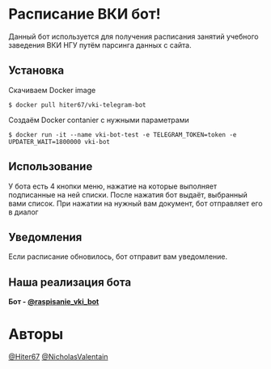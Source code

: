 # Расписание ВКИ бот!

Данный бот используется для получения расписания занятий учебного заведения ВКИ НГУ путём парсинга данных с сайта.

## Установка
Скачиваем Docker image
```
$ docker pull hiter67/vki-telegram-bot
```
Создаём Docker contanier с нужными параметрами
```
$ docker run -it --name vki-bot-test -e TELEGRAM_TOKEN=token -e UPDATER_WAIT=1800000 vki-bot
```
## Использование

У бота есть 4 кнопки меню, нажатие на которые выполняет подписанные на ней списки. 
После нажатия бот выдаёт, выбранный вами список.
При нажатии на нужный вам документ, бот отправляет его в диалог

## Уведомления

Если расписание обновилось, бот отправит вам уведомление.

## Наша реализация бота

**Бот - [@raspisanie_vki_bot](https://t.me/raspisanie_vki_bot)**

# Авторы

[@Hiter67](https://github.com/Hiter67)
[@NicholasValentain](https://github.com/NicholasValentain)
